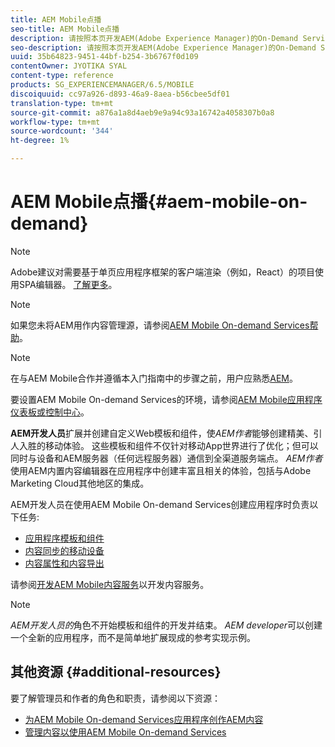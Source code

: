 ```yaml
---
title: AEM Mobile点播
seo-title: AEM Mobile点播
description: 请按照本页开发AEM(Adobe Experience Manager)的On-Demand Services应用程序。 该页面涵盖与应用程序开发人员相关的主题。
seo-description: 请按照本页开发AEM(Adobe Experience Manager)的On-Demand Services应用程序。 该页面涵盖与应用程序开发人员相关的主题。
uuid: 35b64823-9451-44bf-b254-3b6767f0d109
contentOwner: JYOTIKA SYAL
content-type: reference
products: SG_EXPERIENCEMANAGER/6.5/MOBILE
discoiquuid: cc97a926-d893-46a9-8aea-b56cbee5df01
translation-type: tm+mt
source-git-commit: a876a1a8d4aeb9e9a94c93a16742a4058307b0a8
workflow-type: tm+mt
source-wordcount: '344'
ht-degree: 1%

---
```



# AEM Mobile点播{#aem-mobile-on-demand}

>[!NOTE]
>
>Adobe建议对需要基于单页应用程序框架的客户端渲染（例如，React）的项目使用SPA编辑器。 [了解更多](/help/sites-developing/spa-overview.md)。

>[!NOTE]
>
>如果您未将AEM用作内容管理源，请参阅[AEM Mobile On-demand Services帮助](https://helpx.adobe.com/digital-publishing-solution/topics.html)。

>[!NOTE]
>
>在与AEM Mobile合作并遵循本入门指南中的步骤之前，用户应熟悉[AEM](/help/sites-deploying/deploy.md)。
>
>要设置AEM Mobile On-demand Services的环境，请参阅[AEM Mobile应用程序仪表板或控制中心](/help/mobile/mobile-apps-ondemand-application-dashboard.md)。

**AEM开发人员**&#x200B;扩展并创建自定义Web模板和组件，使&#x200B;*AEM作者*&#x200B;能够创建精美、引人入胜的移动体验。 这些模板和组件不仅针对移动App世界进行了优化；但可以同时与设备和AEM服务器（任何远程服务器）通信到全渠道服务端点。 *AEM作者*&#x200B;使用AEM内置内容编辑器在应用程序中创建丰富且相关的体验，包括与Adobe Marketing Cloud其他地区的集成。

AEM开发人员在使用AEM Mobile On-demand Services创建应用程序时负责以下任务:

* [应用程序模板和组件](/help/mobile/app-templates-and-components1.md)
* [内容同步的移动设备](/help/mobile/mobile-ondemand-contentsync.md)
* [内容属性和内容导出](/help/mobile/on-demand-content-properties-exporting.md)

请参阅[开发AEM Mobile内容服务](/help/mobile/developing-content-services.md)以开发内容服务。

>[!NOTE]
>
>*AEM开发人员的*&#x200B;角色不开始模板和组件的开发并结束。 *AEM developer*&#x200B;可以创建一个全新的应用程序，而不是简单地扩展现成的参考实现示例。

## 其他资源 {#additional-resources}

要了解管理员和作者的角色和职责，请参阅以下资源：

* [为AEM Mobile On-demand Services应用程序创作AEM内容](/help/mobile/mobile-apps-ondemand.md)
* [管理内容以使用AEM Mobile On-demand Services](/help/mobile/aem-mobile.md)


